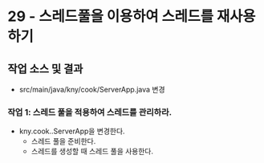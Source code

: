 # 29 - 스레드풀을 이용하여 스레드를 재사용하기

## 작업 소스 및 결과

- src/main/java/kny/cook/ServerApp.java 변경


### 작업 1: 스레드 풀을 적용하여 스레드를 관리하라.

- kny.cook..ServerApp을 변경한다.
  - 스레드 풀을 준비한다.
  - 스레드를 생성할 때 스레드 풀을 사용한다.
